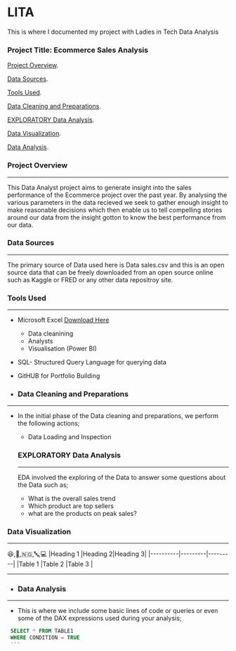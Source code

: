 # LITA
This is where I documented my project with Ladies in Tech Data Analysis
### Project Title: Ecommerce Sales Analysis

[Project Overview](#project-overview).

[Data Sources](#data-sources).

[Tools Used](#tools-used).

[Data Cleaning and Preparations](#data-cleaning-and-preparations).

[EXPLORATORY Data Analysis](#exploratory-data-analysis).

[Data Visualization](#data-visualization).

[Data Analysis](#data_analysis).

### Project Overview
---
This Data Analyst project aims to generate insight into the sales performance of the Ecommerce project over the past year. By analysing the various parameters in the data recieved we seek to gather enough insight to make reasonable decisions which then enable us to tell compelling stories around our data from the insight gotton to know the best performance from our data.


### Data Sources
---
The primary source of Data used here is Data sales.csv and this is an open source data that can be freely downloaded from an open source online such as Kaggle or FRED or any other data repositroy site. 

### Tools Used
---
- Microsoft Excel [Download Here](https://www.microsoft.com)
  - Data cleanining
  - Analysts
  - Visualisation (Power BI)
    
- SQL- Structured Query Language for querying data
- GitHUB for Portfolio Building

- ### Data Cleaning and Preparations
- ---
- In the initial phase of the Data cleaning and preparations, we perform the following actions;
  - Data Loading and Inspection
    
  ### EXPLORATORY Data Analysis
  ---
  EDA involved the exploring of the Data to answer some questions about the Data such as;
  - What is the overall sales trend
  - Which product are top sellers
  - what are the products on peak sales?
    
 ### Data Visualization
 ---
 😆,🤶,🇳🇬,🔤,💻
|Heading 1 |Heading 2|Heading 3|
|----------|---------|---------|
|Table 1 |Table 2 |Table 3 |

---

 

 
- ### Data Analysis
 ---
- This is where we include some basic lines of code or queries or even some of the DAX expressions used during your analysis;

 ```SQL
  SELECT * FROM TABLE1
  WHERE CONDITION = TRUE
  '''





   
